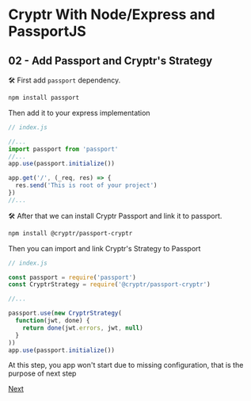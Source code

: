 # Cryptr With Node/Express and PassportJS

## 02 - Add Passport and Cryptr's Strategy

🛠️ First add `passport` dependency.

```bash
npm install passport
```

Then add it to your express implementation

```javascript
// index.js

//...
import passport from 'passport'
//...
app.use(passport.initialize())

app.get('/', (_req, res) => {
  res.send('This is root of your project')
})
//...
```

🛠️ After that we can install Cryptr Passport and link it to passport.

```bash
npm install @cryptr/passport-cryptr
```

Then you can import and link Cryptr's Strategy to Passport

```javascript
// index.js

const passport = require('passport')
const CryptrStrategy = require('@cryptr/passport-cryptr')

//...

passport.use(new CryptrStrategy(
  function(jwt, done) {
    return done(jwt.errors, jwt, null)
  }
))
app.use(passport.initialize())
```

At this step, you app won't start due to missing configuration, that is the purpose of next step

[Next](https://github.com/cryptr-examples/cryptr-node-express-passport-sample/tree/03-adding-configuration)